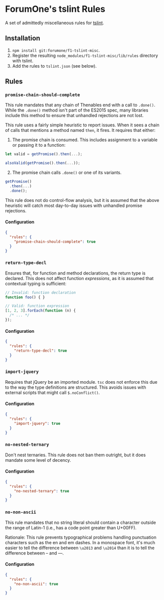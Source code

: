 ForumOne's tslint Rules
=======================

A set of admittedly miscellaneous rules for [tslint](https://palantir.github.io/tslint/).

Installation
------------

1. `npm install git:forumone/f1-tslint-misc`.
2. Register the resulting `node_modules/f1-tslint-misc/lib/rules` directory with tslint.
3. Add the rules to `tslint.json` (see below).

Rules
-----

### `promise-chain-should-complete`

This rule mandates that any chain of Thenables end with a call to `.done()`. While the `.done()` method isn't part of the ES2015 spec, many libraries include this method to ensure that unhandled rejections are not lost.

This rule uses a fairly simple heuristic to report issues. When it sees a chain of calls that mentions a method named `then`, it fires. It requires that either:

1. The promise chain is consumed. This includes assignment to a variable or passing it to a function:

  ```typescript
  let valid = getPromise().then(...);

  alsoValid(getPromise().then(...));
  ```

2. The promise chain calls `.done()` or one of its variants.

  ```typescript
  getPromise()
    .then(...)
    .done();
  ```

This rule does not do control-flow analysis, but it is assumed that the above heuristic will catch most day-to-day issues with unhandled promise rejections.

#### Configuration

```json
{
  "rules": {
    "promise-chain-should-complete": true
  }
}
```

### `return-type-decl`

Ensures that, for function and method declarations, the return type is declared. This does not affect function _expressions_, as it is assumed that contextual typing is sufficient:

```typescript
// Invalid: function declaration
function foo() { }

// Valid: function expression
[1, 2, 3].forEach(function (n) {
  /* ... */
});
```

#### Configuration

```json
{
  "rules": {
    "return-type-decl": true
  }
}
```

### `import-jquery`

Requires that jQuery be an imported module. `tsc` does not enforce this due to the way the type definitions are structured. This avoids issues with external scripts that might call `$.noConflict()`.

#### Configuration

```json
{
  "rules": {
    "import-jquery": true
  }
}
```

### `no-nested-ternary`

Don't nest ternaries. This rule does not ban them outright, but it does mandate some level of decency.

#### Configuration

```json
{
  "rules": {
    "no-nested-ternary": true
  }
}
```

### `no-non-ascii`

This rule mandates that no string literal should contain a character outside
the range of Latin-1 (i.e., has a code point greater than U+00FF).

Rationale: This rule prevents typographical problems handling punctuation characters
such as the en and em dashes. In a monospace font, it's much easier to tell the
difference between `\u2013` and `\u2014` than it is to tell the difference between
– and —.

#### Configuration

```json
{
  "rules": {
    "no-non-ascii": true
  }
}
```
